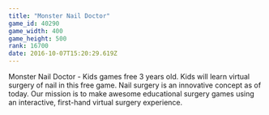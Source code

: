 ```yaml
---
title: "Monster Nail Doctor"
game_id: 40290
game_width: 400
game_height: 500
rank: 16700
date: 2016-10-07T15:20:29.619Z
---
```

Monster Nail Doctor - Kids games free 3 years old. Kids will learn virtual surgery of nail in this free game.
Nail surgery is an innovative concept as of today. Our mission is to make awesome educational surgery games using an interactive, first-hand virtual surgery experience.